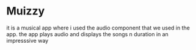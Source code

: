 # Muizzy
it is a musical app where i used the audio component that we used in the app. the app plays audio and displays the songs n duration in an impresssive way

